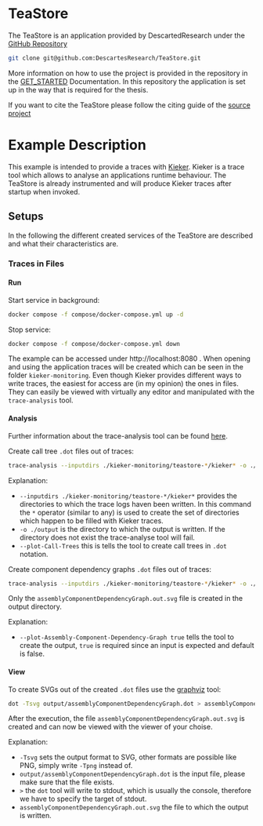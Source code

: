 # TeaStore

The TeaStore is an application provided by DescartedResearch under the [GitHub Repository](https://github.com/DescartesResearch/TeaStore/tree/master)

````bash
git clone git@github.com:DescartesResearch/TeaStore.git
````

More information on how to use the project is provided in the repository 
in the [GET_STARTED](https://github.com/DescartesResearch/TeaStore/blob/master/GET_STARTED.md) Documentation.
In this repository the application is set up in the way that is required for the thesis.

If you want to cite the TeaStore please follow the citing guide of the [source project](https://github.com/DescartesResearch/TeaStore/blob/master/README.md)

# Example Description

This example is intended to provide a traces with [Kieker](http://kieker-monitoring.net/).
Kieker is a trace tool which allows to analyse an applications runtime behaviour.
The TeaStore is already instrumented and will produce Kieker traces after startup when invoked.


## Setups

In the following the different created services of the TeaStore are described and what their characteristics are.

### Traces in Files

#### Run 

Start service in background:
```bash
docker compose -f compose/docker-compose.yml up -d
```

Stop service:
```bash
docker compose -f compose/docker-compose.yml down
```

The example can be accessed under http://localhost:8080 .
When opening and using the application traces will be created which can be seen in the folder `kieker-monitoring`.
Even though Kieker provides different ways to write traces, the easiest for access are (in my opinion) the ones in files.
They can easily be viewed with virtually any editor and manipulated with the `trace-analysis` tool.

#### Analysis

Further information about the trace-analysis tool can be found [here](../documentation/TraceAnalysis.md).

Create call tree `.dot` files out of traces:
```bash
trace-analysis --inputdirs ./kieker-monitoring/teastore-*/kieker* -o ./output/dot --plot-Call-Trees
```

Explanation:
- `--inputdirs ./kieker-monitoring/teastore-*/kieker*` provides the directories to which the trace logs haven been written. In this command the `*` operator (similar to any) is used to create the set of directories which happen to be filled with Kieker traces.
- `-o ./output` is the directory to which the output is written. If the directory does not exist the trace-analyse tool will fail. 
- `--plot-Call-Trees` this is tells the tool to create call trees in `.dot` notation. 

Create component dependency graphs `.dot` files out of traces:
```bash
trace-analysis --inputdirs ./kieker-monitoring/teastore-*/kieker* -o ./output --plot-Assembly-Component-Dependency-Graph true
```
Only the `assemblyComponentDependencyGraph.out.svg` file is created in the output directory.

Explanation:

- `--plot-Assembly-Component-Dependency-Graph true` tells the tool to create the output, `true` is required since an input is expected and default is false.

#### View

To create SVGs out of the created `.dot` files use the [graphviz](https://graphviz.org/) tool:
```bash
dot -Tsvg output/assemblyComponentDependencyGraph.dot > assemblyComponentDependencyGraph.out.svg
```

After the execution, the file `assemblyComponentDependencyGraph.out.svg` is created and can now be viewed with the viewer of your choise.

Explanation:
- `-Tsvg` sets the output format to SVG, other formats are possible like PNG, simply write `-Tpng` instead of.
- `output/assemblyComponentDependencyGraph.dot` is the input file, please make sure that the file exists.
- `>` the `dot` tool will write to stdout, which is usually the console, therefore we have to specify the target of stdout.
- `assemblyComponentDependencyGraph.out.svg` the file to which the output is written.

